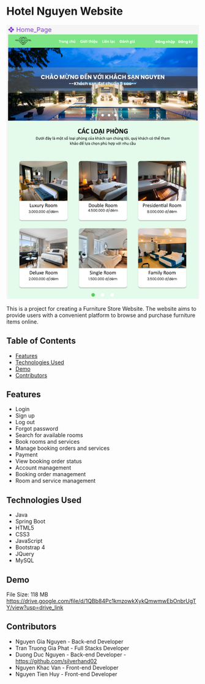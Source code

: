 # Hotel Nguyen Website

![Hotel Nguyen Website](readme-images/Description.png)

This is a project for creating a Furniture Store Website. The website aims to provide users with a convenient platform to browse and purchase furniture items online.

## Table of Contents
- [Features](#features)
- [Technologies Used](#technologies-used)
- [Demo](#demo)
- [Contributors](#contributors)

## Features
- Login
- Sign up
- Log out
- Forgot password
- Search for available rooms
- Book rooms and services
- Manage booking orders and services
- Payment
- View booking order status
- Account management
- Booking order management
- Room and service management

## Technologies Used
- Java
- Spring Boot
- HTML5
- CSS3
- JavaScript
- Bootstrap 4
- JQuery
- MySQL
## Demo
File Size: 118 MB
https://drive.google.com/file/d/1QBb84Pc1kmzowkXykQmwmwEbOnbrUgTY/view?usp=drive_link

## Contributors
- Nguyen Gia Nguyen - Back-end Developer
- Tran Truong Gia Phat - Full Stacks Developer
- Duong Duc Nguyen - Back-end Developer - https://github.com/silverhand02
- Nguyen Khac Van - Front-end Developer
- Nguyen Tien Huy - Front-end Developer


